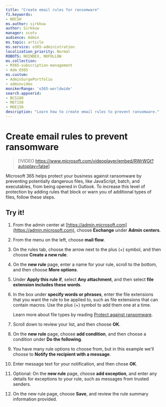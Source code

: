 ```yaml
---
title: "Create email rules for ransomware"
f1.keywords:
- NOCSH
ms.author: sirkkuw
author: Sirkkuw
manager: scotv
audience: Admin
ms.topic: article
ms.service: o365-administration
localization_priority: Normal
ROBOTS: NOINDEX, NOFOLLOW
ms.collection: 
- M365-subscription-management 
- Adm_O365
ms.custom: 
- AdminSurgePortfolio
- adminvideo
monikerRange: 'o365-worldwide'
search.appverid:
- BCS160
- MET150
- MOE150
description: "Learn how to create email rules to prevent ransomware."
---
```


# Create email rules to prevent ransomware

> [!VIDEO https://www.microsoft.com/videoplayer/embed/RWrWGt?autoplay=false]

Microsoft 365 helps protect your business against ransomware by preventing potentially dangerous files, like JavaScript, batch, and executables, from being opened in Outlook. To increase this level of protection by adding rules that block or warn you of additional types of files, follow these steps.

## Try it!

1. From the admin center at [https://admin.microsoft.com](https://admin.microsoft.com), choose **Exchange** under **Admin centers**.
1. From the menu on the left, choose **mail flow**.
1. On the rules tab, choose the arrow next to the plus (+) symbol, and then choose **Create a new rule**.
1. On the **new rule** page, enter a name for your rule, scroll to the bottom, and then choose **More options**.
1. Under **Apply this rule if**, select **Any attachment**, and then select **file extension includes these words**.
1. In the box under **specify words or phrases**, enter the file extensions that you want the rule to be applied to, such as file extensions that can contain macros. Use the plus (+) symbol to add them one at a time.

    Learn more about file types by reading [Protect against ransomware](https://docs.microsoft.com/microsoft-365/admin/security-and-compliance/secure-your-business-data#ransomware).

1. Scroll down to review your list, and then choose **OK**.
1. On the **new rule** page, choose **add condition**, and then choose a condition under **Do the following**.
1. You have many rule options to choose from, but in this example we'll choose to **Notify the recipient with a message**.
1. Enter message text for your notification, and then chose **OK**.
1. Optional: On the **new rule** page, choose **add exception**, and enter any details for exceptions to your rule, such as messages from trusted senders.
1. On the new rule page, choose **Save**, and review the rule summary information provided.